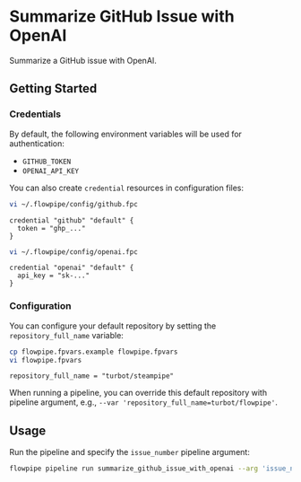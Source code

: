 # Summarize GitHub Issue with OpenAI

Summarize a GitHub issue with OpenAI.

## Getting Started

### Credentials

By default, the following environment variables will be used for authentication:

- `GITHUB_TOKEN`
- `OPENAI_API_KEY`

You can also create `credential` resources in configuration files:

```sh
vi ~/.flowpipe/config/github.fpc
```

```hcl
credential "github" "default" {
  token = "ghp_..."
}
```

```sh
vi ~/.flowpipe/config/openai.fpc
```

```hcl
credential "openai" "default" {
  api_key = "sk-..."
}
```

### Configuration

You can configure your default repository by setting the `repository_full_name` variable:

```sh
cp flowpipe.fpvars.example flowpipe.fpvars
vi flowpipe.fpvars
```

```hcl
repository_full_name = "turbot/steampipe"
```

When running a pipeline, you can override this default repository with pipeline argument, e.g., `--var 'repository_full_name=turbot/flowpipe'`.

## Usage

Run the pipeline and specify the `issue_number` pipeline argument:

```sh
flowpipe pipeline run summarize_github_issue_with_openai --arg 'issue_number=3997'
```
